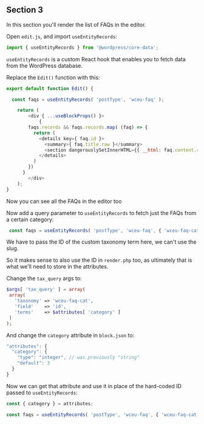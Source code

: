 ## Section 3

In this section you'll render the list of FAQs in the editor.

Open `edit.js`, and import `useEntityRecords`:

```js
import { useEntityRecords } from '@wordpress/core-data';
```

`useEntityRecords` is a custom React hook that enables you to fetch data from the WordPress database.

Replace the `Edit()` function with this:

```js
export default function Edit() {

  const faqs = useEntityRecords( 'postType', 'wceu-faq' );

	return (
		<div { ...useBlockProps() }>
			{
        faqs.records && faqs.records.map( (faq) => {
          return (
            <details key={ faq.id }>
              <summary>{ faq.title.raw }</summary>
              <section dangerouslySetInnerHTML={{ __html: faq.content.raw }} />
            </details>
          )
        })  
      }
		</div>
	);
}
```

Now you can see all the FAQs in the editor too

Now add a query parameter to `useEntityRecords` to fetch just the FAQs from a certain category:

```js
 const faqs = useEntityRecords( 'postType', 'wceu-faq', { 'wceu-faq-cat': 4 } );
 ```

 We have to pass the ID of the custom taxonomy term here, we can't use the slug.

 So it makes sense to also use the ID in `render.php` too, as ultimately that is what we'll need to store in the attributes.

 Change the `tax_query` args to:

 ```php
 $args[ 'tax_query' ] = array(
  array(
    'taxonomy' => 'wceu-faq-cat',
    'field'    => 'id',
    'terms'    => $attributes[ 'category' ]
  )
);
```

And change the `category` attribute in `block.json` to:

```js
"attributes": {
  "category": {
    "type": "integer", // was previously "string"
    "default": 3
  }
}
```

Now we can get that attribute and use it in place of the hard-coded ID passed to `useEntityRecords`:

```js
const { category } = attributes;

const faqs = useEntityRecords( 'postType', 'wceu-faq', { 'wceu-faq-cat': category } );
```
